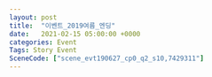 ```yaml
---
layout: post
title:  "이벤트_2019여름_엔딩"
date:   2021-02-15 05:00:00 +0000
categories: Event
Tags: Story Event
SceneCode: ["scene_evt190627_cp0_q2_s10,7429311"]
---
```

